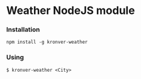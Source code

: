# Weather NodeJS module

### Installation

`npm install -g kronver-weather`

### Using

`$ kronver-weather <City>`

